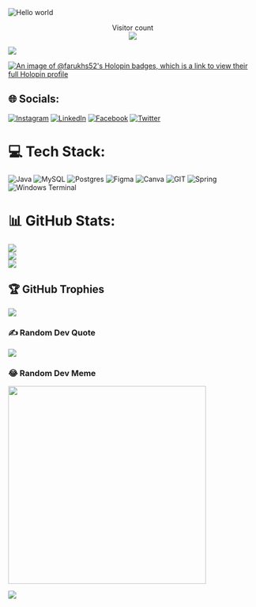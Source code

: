 

<img src="https://raw.githubusercontent.com/sagar-viradiya/sagar-viradiya/master/resources/banner.png" alt="Hello world">

<p align="center"> 
  Visitor count<br>
  <img src="https://profile-counter.glitch.me/FarukhS52/count.svg" />
</p>


![](https://komarev.com/ghpvc/?username=FarukhS52&style=for-the-badge&label=PROFILE+VIEWS)


<!--
**FarukhS52/FarukhS52** is a ✨ _special_ ✨ repository because its `README.md` (this file) appears on your GitHub profile.

Here are some ideas to get you started:

- 🔭 I’m currently working on ...
- 🌱 I’m currently learning ...
- 👯 I’m looking to collaborate on ...
- 🤔 I’m looking for help with ...
- 💬 Ask me about ...
- 📫 How to reach me: ...
- 😄 Pronouns: ...
- ⚡ Fun fact: ...
-->

[![An image of @farukhs52's Holopin badges, which is a link to view their full Holopin profile](https://holopin.me/farukhs52)](https://holopin.io/@farukhs52)


## 🌐 Socials:
[![Instagram](https://img.shields.io/badge/Instagram-%23E4405F.svg?logo=Instagram&logoColor=white&style=for-the-badge)](https://instagram.com/imnot_farukh) [![LinkedIn](https://img.shields.io/badge/LinkedIn-%230077B5.svg?logo=linkedin&logoColor=white&style=for-the-badge)](https://linkedin.com/in/farookh-siddiqui-659b52230/)  [![Facebook](https://img.shields.io/badge/Facebook-%231877F2.svg?logo=Facebook&logoColor=white&style=for-the-badge)](https://facebook.com/farookh.khan.1610) [![Twitter](https://img.shields.io/badge/Twitter-%231DA1F2.svg?logo=Twitter&logoColor=white&style=for-the-badge)](https://twitter.com/FarukhS52)


# 💻 Tech Stack:
![Java](https://img.shields.io/badge/java-%23ED8B00.svg?style=for-the-badge&logo=openjdk&logoColor=white) ![MySQL](https://img.shields.io/badge/mysql-%2300000f.svg?style=for-the-badge&logo=mysql&logoColor=white) ![Postgres](https://img.shields.io/badge/postgres-%23316192.svg?style=for-the-badge&logo=postgresql&logoColor=white) ![Figma](https://img.shields.io/badge/figma-%23F24E1E.svg?style=for-the-badge&logo=figma&logoColor=white) ![Canva](https://img.shields.io/badge/Canva-%2300C4CC.svg?style=for-the-badge&logo=Canva&logoColor=white) ![GIT](https://img.shields.io/badge/Git-fc6d26?style=for-the-badge&logo=git&logoColor=white) ![Spring](https://img.shields.io/badge/spring-%236DB33F.svg?style=for-the-badge&logo=spring&logoColor=white) ![Windows Terminal](https://img.shields.io/badge/Windows%20Terminal-%234D4D4D.svg?style=for-the-badge&logo=windows-terminal&logoColor=white)
# 📊 GitHub Stats:
![](https://github-readme-stats.vercel.app/api?username=FarukhS52&theme=radical&hide_border=false&include_all_commits=true&count_private=true&show=reviews,discussions_started,discussions_answered,prs_merged,prs_merged_percentage)<br/>
![](https://github-readme-streak-stats.herokuapp.com/?user=FarukhS52&theme=radical&hide_border=false)<br/>
![](https://github-readme-stats.vercel.app/api/top-langs/?username=FarukhS52&theme=radical&hide_border=false&include_all_commits=true&count_private=true&layout=compact)

## 🏆 GitHub Trophies
![](https://github-profile-trophy.vercel.app/?username=FarukhS52&theme=onedark&no-frame=false&no-bg=true&margin-w=4)

### ✍️ Random Dev Quote
![](https://quotes-github-readme.vercel.app/api?type=vetical&theme=radical)

### 😂 Random Dev Meme
<img src='https://randommeme-five.vercel.app/' style="height: 400px;"/>

<!-- Proudly created with GPRM ( https://gprm.itsvg.in ) -->

[![](https://visitcount.itsvg.in/api?id=FarukhS52&label=Profile%20Views&color=5&icon=5&pretty=false)](https://visitcount.itsvg.in)


